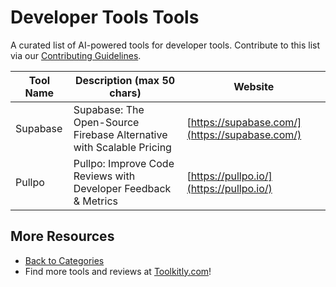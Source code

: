 # Developer Tools Tools

A curated list of AI-powered tools for developer tools. Contribute to this list via our [Contributing Guidelines](../CONTRIBUTING.md).

| Tool Name | Description (max 50 chars) | Website |
|-----------|----------------------------|---------|
| Supabase | Supabase: The Open-Source Firebase Alternative with Scalable Pricing | [https://supabase.com/](https://supabase.com/) |
| Pullpo | Pullpo: Improve Code Reviews with Developer Feedback & Metrics | [https://pullpo.io/](https://pullpo.io/) |

## More Resources
- [Back to Categories](../README.md)
- Find more tools and reviews at [Toolkitly.com](https://toolkitly.com)!
